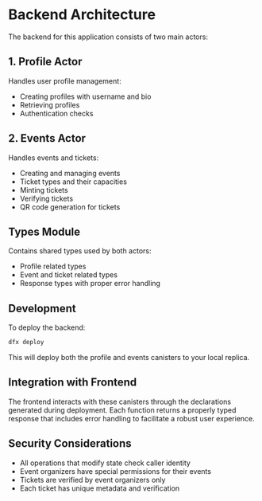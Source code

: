 # Backend Architecture

The backend for this application consists of two main actors:

## 1. Profile Actor

Handles user profile management:
- Creating profiles with username and bio
- Retrieving profiles
- Authentication checks

## 2. Events Actor

Handles events and tickets:
- Creating and managing events
- Ticket types and their capacities
- Minting tickets
- Verifying tickets
- QR code generation for tickets

## Types Module

Contains shared types used by both actors:
- Profile related types
- Event and ticket related types
- Response types with proper error handling

## Development

To deploy the backend:

```bash
dfx deploy
```

This will deploy both the profile and events canisters to your local replica.

## Integration with Frontend

The frontend interacts with these canisters through the declarations generated during deployment. Each function returns a properly typed response that includes error handling to facilitate a robust user experience.

## Security Considerations

- All operations that modify state check caller identity
- Event organizers have special permissions for their events
- Tickets are verified by event organizers only
- Each ticket has unique metadata and verification 